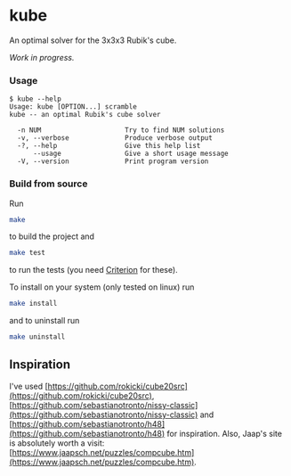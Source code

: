 # kube

An optimal solver for the 3x3x3 Rubik's cube.

*Work in progress.*

### Usage

```
$ kube --help
Usage: kube [OPTION...] scramble
kube -- an optimal Rubik's cube solver

  -n NUM                     Try to find NUM solutions
  -v, --verbose              Produce verbose output
  -?, --help                 Give this help list
      --usage                Give a short usage message
  -V, --version              Print program version
```

### Build from source

Run

```sh
make
```

to build the project and 

```sh
make test
```
to run the tests (you need [Criterion](https://github.com/Snaipe/Criterion) for these).

To install on your system (only tested on linux) run

```sh
make install
```

and to uninstall run

```sh
make uninstall
```

## Inspiration

I've used [https://github.com/rokicki/cube20src](https://github.com/rokicki/cube20src),
[https://github.com/sebastianotronto/nissy-classic](https://github.com/sebastianotronto/nissy-classic)
and [https://github.com/sebastianotronto/h48](https://github.com/sebastianotronto/h48)
for inspiration.
Also, Jaap's site is absolutely worth a visit:
[https://www.jaapsch.net/puzzles/compcube.htm](https://www.jaapsch.net/puzzles/compcube.htm).

